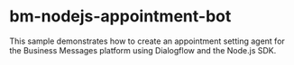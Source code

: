 # bm-nodejs-appointment-bot
This sample demonstrates how to create an appointment setting agent for the Business Messages platform using Dialogflow and the Node.js SDK.
